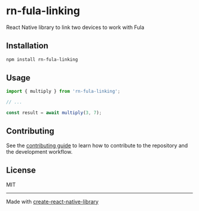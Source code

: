 # rn-fula-linking

React Native library to link two devices to work with Fula

## Installation

```sh
npm install rn-fula-linking
```

## Usage

```js
import { multiply } from 'rn-fula-linking';

// ...

const result = await multiply(3, 7);
```

## Contributing

See the [contributing guide](CONTRIBUTING.md) to learn how to contribute to the repository and the development workflow.

## License

MIT

---

Made with [create-react-native-library](https://github.com/callstack/react-native-builder-bob)
